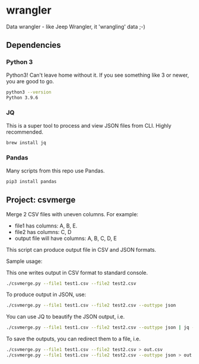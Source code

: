 # wrangler
Data wrangler - like Jeep Wrangler, it 'wrangling' data ;-)

## Dependencies

### Python 3
Python3! Can't leave home without it. If you see something like 3 or newer, you are good to go.

```bash
python3 --version
Python 3.9.6
```

### JQ

This is a super tool to process and view JSON files from CLI. 
Highly recommended.

```bash
brew install jq
```

### Pandas

Many scripts from this repo use Pandas.

```bash
pip3 install pandas
```

## Project: csvmerge

Merge 2 CSV files with uneven columns.
For example:
- file1 has columns: A, B, E.
- file2 has columns: C, D
- output file will have columns: A, B, C, D, E

This script can produce output file in CSV and JSON formats.

Sample usage:

This one writes output in CSV format to standard console.

```bash
./csvmerge.py --file1 test1.csv --file2 test2.csv 
```

To produce output in JSON, use:


```bash
./csvmerge.py --file1 test1.csv --file2 test2.csv --outtype json
```

You can use JQ to beautify the JSON output, i.e.

```bash
./csvmerge.py --file1 test1.csv --file2 test2.csv --outtype json | jq -C '.' | less
```

To save the outputs, you can redirect them to a file, i.e.

```bash
./csvmerge.py --file1 test1.csv --file2 test2.csv > out.csv
./csvmerge.py --file1 test1.csv --file2 test2.csv --outtype json > out.json
```





